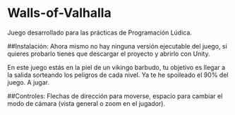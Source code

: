 # Walls-of-Valhalla
Juego desarrollado para las prácticas de Programación Lúdica.

##Instalación: 
Ahora mismo no hay ninguna versión ejecutable del juego, si quieres probarlo tienes que descargar el proyecto y abrirlo con Unity.

En este juego estás en la piel de un vikingo barbudo, tu objetivo es llegar a la salida sorteando los peligros de cada nivel. Ya te he spoileado el 90% del juego. A jugar.

##Controles: 
Flechas de dirección para moverse, espacio para cambiar el modo de cámara (vista general o zoom en el jugador).
